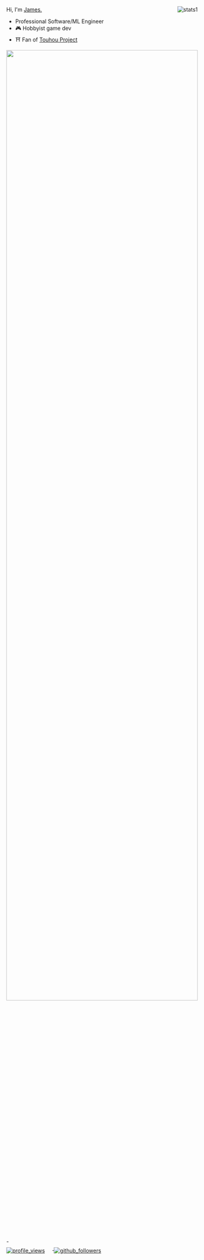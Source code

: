
<div class=stats>
    <img
     alt=stats1
     align=right
     style="object-fit: none; object-position: 0 -50px;"
  <h3>Hi, I'm <a href="https://no-bull.sh/about">James.</a></h3>
  <ul>
    <li>Professional Software/ML Engineer</li>
    <li>🎮 Hobbyist game dev</li>
    <li>⛩️ Fan of <a href="https://en.touhouwiki.net">Touhou Project</a></li>
  </ul>
</div>

<img src="https://no-bull.sh/sponsors.svg" width="100%" height="80%">
-

<div class=badges align=left>
    <a href=https://github.com/james7132>
      <img
       alt=profile_views
       align=center
       style="margin-right: 20px; margin-bottom: -10px"
       src=https://komarev.com/ghpvc/?username=james7132&style=flat&color=brightgreen>
    </a>
    <a href=https://github.com/james7132>
      <img
       alt=github_followers
       align=center
       style="margin-right: 20px; margin-bottom: -10px"
       src=https://img.shields.io/github/followers/james7132?style=social&label=Github&logo=github>
    </a>
</div>
